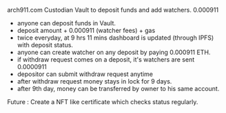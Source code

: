 arch911.com
Custodian Vault to deposit funds and add watchers.
0.000911

- anyone can deposit funds in Vault. 
- deposit amount + 0.000911 (watcher fees) + gas
- twice everyday, at 9 hrs 11 mins dashboard is updated (through IPFS) with deposit status.
- anyone can create watcher on any deposit by paying 0.000911 ETH.
- if withdraw request comes on a deposit, it's watchers are sent 0.0000911
- depositor can submit withdraw request anytime
- after withdraw request money stays in lock for 9 days.
- after 9th day, money can be transferred by owner to his same account.


Future :
Create a NFT like certificate which checks status regularly.